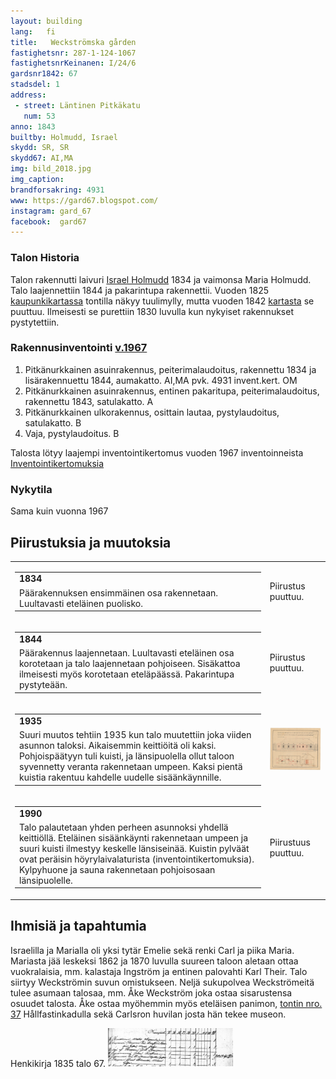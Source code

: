 ```yaml
---
layout: building
lang:   fi
title:   Weckströmska gården
fastighetsnr: 287-1-124-1067
fastighetsnrKeinanen: I/24/6
gardsnr1842: 67
stadsdel: 1
address:
 - street: Läntinen Pitkäkatu
   num: 53
anno: 1843
builtby: Holmudd, Israel
skydd: SR, SR
skydd67: AI,MA
img: bild_2018.jpg
img_caption:
brandforsakring: 4931
www: https://gard67.blogspot.com/
instagram: gard_67
facebook:  gard67
---
```


### Talon Historia
Talon rakennutti laivuri <a href="/people/holmudd_israel/sjoman.jpeg" rel="lightbox">Israel Holmudd</a> 1834 ja vaimonsa Maria Holmudd. Talo laajennettiin 1844 ja pakarintupa rakennettii. Vuoden 1825 <a href="/maps/sundstedt1825/Grundrit_1.jpg">kaupunkikartassa</a> tontilla näkyy tuulimylly, mutta vuoden 1842 <a href="http://localhost:4000/maps/gylden1842/0cfae1878bb069b5a9f45b3d78a1417d8786f003.jpeg">kartasta</a> se puuttuu. Ilmeisesti se purettiin 1830 luvulla kun nykyiset rakennukset pystytettiin.

### Rakennusinventointi <a href="/sources/keinanen_karki.pdf">v.1967</a>
1. Pitkänurkkainen asuinrakennus, peiterimalaudoitus, rakennettu 1834 ja lisärakennuettu 1844, aumakatto. AI,MA pvk. 4931 invent.kert. OM
2. Pitkänurkkainen asuinrakennus, entinen pakaritupa, peiterimalaudoitus, rakennettu 1843, satulakatto. A
3. Pitkänurkkainen ulkorakennus, osittain lautaa, pystylaudoitus, satulakatto. B
4. Vaja, pystylaudoitus. B

Talosta lötyy laajempi inventointikertomus vuoden 1967 inventoinneista <a href="inventointikertomuksia">Inventointikertomuksia</a>

### Nykytila
Sama kuin vuonna 1967

## Piirustuksia ja muutoksia
<table>
  <tr>
    <td><table>
      <tr><td><b>1834</b></td></tr>
      <tr><td>Päärakennuksen ensimmäinen osa rakennetaan. Luultavasti eteläinen puolisko.</td></tr>
    </table></td>
    <td>
      Piirustus puuttuu.
    </td>
  </tr>
  <tr>
    <td><table>
      <tr><td><b>1844</b></td></tr>
      <tr><td>Päärakennus laajennetaan. Luultavasti eteläinen osa korotetaan ja talo laajennetaan pohjoiseen. Sisäkattoa ilmeisesti myös korotetaan eteläpäässä. Pakarintupa pystyteään.</td></tr>
    </table></td>
    <td>
      Piirustus puuttuu.
    </td>
  </tr>
  <tr>
    <td><table>
      <tr><td><b>1935</b></td></tr>
      <tr><td>Suuri muutos tehtiin 1935 kun talo muutettiin joka viiden asunnon taloksi. Aikaisemmin keittiöitä oli kaksi. Pohjoispäätyyn tuli kuisti, ja länsipuolella ollut taloon syvennetty veranta rakennetaan umpeen. Kaksi pientä kuistia rakentuu kahdelle uudelle sisäänkäynnille. </td></tr>
    </table></td>
    <td>
      <a href="andringsritning_1935.jpeg" rel="lightbox"><img src="andringsritning_1935.jpeg" title="piirrustus" width="200px"></a>
    </td>
  </tr>
  <tr>
    <td><table>
      <tr><td><b>1990</b></td></tr>
      <tr><td>Talo palautetaan yhden perheen asunnoksi yhdellä keittiöllä. Eteläinen sisäänkäynti rakennetaan umpeen ja suuri kuisti ilmestyy keskelle länsiseinää. Kuistin pylväät ovat peräisin höyrylaivalaturista (inventointikertomuksia). Kylpyhuone ja sauna rakennetaan pohjoisosaan länsipuolelle. </td></tr>
    </table></td>
    <td>
      Piirustuus puuttuu.
    </td>
  </tr>

</table>


## Ihmisiä ja tapahtumia
Israelilla ja Marialla oli yksi tytär Emelie sekä renki Carl ja piika Maria. Mariasta jää leskeksi 1862 ja 1870 luvulla suureen taloon aletaan ottaa vuokralaisia, mm. kalastaja Ingström ja entinen palovahti Karl Their. Talo siirtyy Weckströmin suvun omistukseen. Neljä sukupolvea Weckströmeitä tulee asumaan talosaa, mm. Åke Weckström joka ostaa sisarustensa osuudet talosta. Åke ostaa myöhemmin myös eteläisen panimon, <a href="/buildings/287-1-123-6/fi.html">tontin nro. 37</a> Hållfastinkadulla sekä Carlsron huvilan josta hän tekee museon.

Henkikirja 1835 talo 67.
<a href="mantalslangd1835.png" rel="lightbox"><img src="mantalslangd1835.png" title="mantalslängd" width="200px"></a>